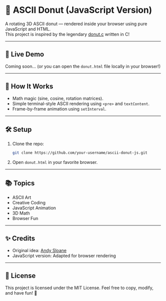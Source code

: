# 🍩 ASCII Donut (JavaScript Version)

A rotating 3D ASCII donut — rendered inside your browser using pure JavaScript and HTML.  
This project is inspired by the legendary [donut.c](https://www.a1k0n.net/2011/07/20/donut-math.html) written in C!

---

## 🚀 Live Demo

Coming soon... (or you can open the `donut.html` file locally in your browser!)

---

## 📜 How It Works

- Math magic (sine, cosine, rotation matrices).
- Simple terminal-style ASCII rendering using `<pre>` and `textContent`.
- Frame-by-frame animation using `setInterval`.

---

## 🛠️ Setup

1. Clone the repo:
   ```bash
   git clone https://github.com/your-username/ascii-donut-js.git
   ```

2. Open `donut.html` in your favorite browser.

---

## 📚 Topics

- ASCII Art
- Creative Coding
- JavaScript Animation
- 3D Math
- Browser Fun

---

## ✨ Credits

- Original idea: [Andy Sloane](https://www.a1k0n.net/2011/07/20/donut-math.html)
- JavaScript version: Adapted for browser rendering

---

## 📄 License

This project is licensed under the MIT License. Feel free to copy, modify, and have fun! 🎉

